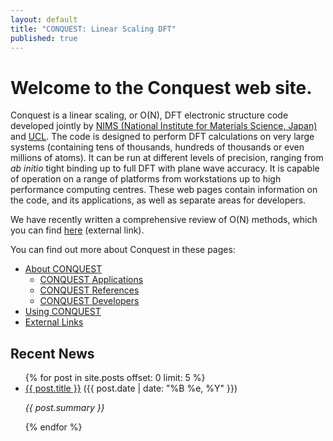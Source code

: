 ```yaml
---
layout: default
title: "CONQUEST: Linear Scaling DFT"
published: true
---
```

# Welcome to the Conquest web site.

Conquest is a linear scaling, or O(N), DFT electronic structure code developed jointly by [NIMS (National Institute for Materials Science, Japan)](http://www.nims.go.jp) and [UCL](http://www.ucl.ac.uk). The code is designed to perform DFT calculations on very large systems (containing tens of thousands, hundreds of thousands or even millions of atoms). It can be run at different levels of precision, ranging from *ab initio* tight binding up to full DFT with plane wave accuracy. It is capable of operation on a range of platforms from workstations up to high performance computing centres. These web pages contain information on the code, and its applications, as well as separate areas for developers.

We have recently written a comprehensive review of O(N) methods, which you can find [here](http://stacks.iop.org/0034-4885/75/i=3/a=036503) (external link).

You can find out more about Conquest in these pages:

* [About CONQUEST](/about.html)
   * [CONQUEST Applications](/applications.html)
   * [CONQUEST References](/references.html)
   * [CONQUEST Developers](/developers.html)
* [Using CONQUEST](/using.html)
* [External Links](/links.html)

## Recent News
<ul>
  {% for post in site.posts offset: 0 limit: 5 %}
    <li><a href="{{ post.url }}">{{ post.title }}</a> ({{ post.date | date: "%B %e, %Y" }})
    <p>
      <i>{{ post.summary }}</i>
    </p>
    </li>
  {% endfor %}
</ul>
